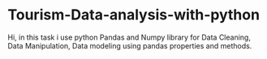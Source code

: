 # Tourism-Data-analysis-with-python
Hi, in this task i use python Pandas and Numpy library for Data Cleaning, Data Manipulation, Data modeling using pandas properties and methods. 

